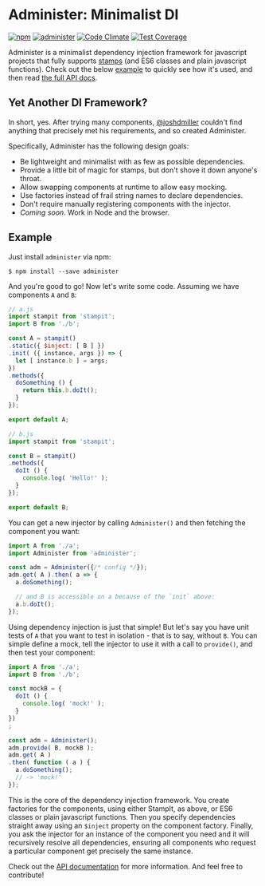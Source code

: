 # Administer: Minimalist DI

[![npm](https://img.shields.io/npm/v/administer.svg?style=flat)]() [![administer](https://img.shields.io/npm/l/administer.svg?style=flat)]() [![Code Climate](https://codeclimate.com/github/administerjs/administer/badges/gpa.svg)](https://codeclimate.com/github/administerjs/administer) [![Test Coverage](https://codeclimate.com/github/administerjs/administer/badges/coverage.svg)](https://codeclimate.com/github/administerjs/administer/coverage)

Administer is a minimalist dependency injection framework for javascript projects that fully
supports [stamps](https://github.com/stampit-org/stampit) (and ES6 classes and plain javascript
functions). Check out the below [example](#example) to quickly see how it's used, and then read [the
full API docs](docs/api.md).


## Yet Another DI Framework?

In short, yes. After trying many components, [@joshdmiller](https://github.com/joshdmiller) couldn't
find anything that precisely met his requirements, and so created Administer.

Specifically, Administer has the following design goals:

- Be lightweight and minimalist with as few as possible dependencies.
- Provide a little bit of magic for stamps, but don't shove it down anyone's throat.
- Allow swapping components at runtime to allow easy mocking.
- Use factories instead of frail string names to declare dependencies.
- Don't require manually registering components with the injector.
- *Coming soon*. Work in Node and the browser.

## Example

Just install `administer` via npm:

```
$ npm install --save administer
```

And you're good to go! Now let's write some code. Assuming we have components `A` and `B`:

```js
// a.js
import stampit from 'stampit';
import B from './b';

const A = stampit()
.static({ $inject: [ B ] })
.init( ({ instance, args }) => {
  let [ instance.b ] = args;
})
.methods({
  doSomething () {
    return this.b.doIt();
  }
});

export default A;

// b.js
import stampit from 'stampit';

const B = stampit()
.methods({
  doIt () {
    console.log( 'Hello!' );
  }
});

export default B;
```

You can get a new injector by calling `Administer()` and then fetching the component you want:

```js
import A from './a';
import Administer from 'administer';

const adm = Administer({/* config */});
adm.get( A ).then( a => {
  a.doSomething();

  // and B is accessible on a because of the `init` above:
  a.b.doIt();
});
```

Using dependency injection is just that simple! But let's say you have unit tests of `A` that you
want to test in isolation - that is to say, without `B`. You can simple define a mock, tell the
injector to use it with a call to `provide()`, and then test your component:

```js
import A from './a';
import B from './b';

const mockB = {
  doIt () {
    console.log( 'mock!' );
  }
})
;

const adm = Administer();
adm.provide( B, mockB );
adm.get( A )
.then( function ( a ) {
  a.doSomething();
  // -> 'mock!'
});
```

This is the core of the dependency injection framework. You create factories for the components,
using either StampIt, as above, or ES6 classes or plain javascript functions. Then you specify
dependencies straight away using an `$inject` property on the component factory. Finally, you ask the
injector for an instance of the component you need and it will recursively resolve all dependencies,
ensuring all components who request a particular component get precisely the same instance.

Check out the [API documentation](docs/api.md) for more information. And feel free to contribute!


